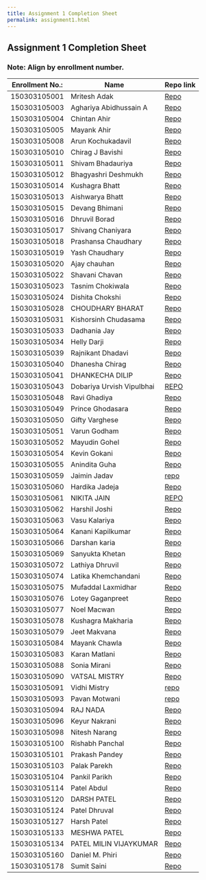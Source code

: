 ```yaml
---
title: Assignment 1 Completion Sheet
permalink: assignment1.html
---
```

## Assignment 1 Completion Sheet

### Note: Align by enrollment number.

Enrollment No.: | Name | Repo link
------------ | ------------- | -------------
150303105001 | Mritesh Adak | [Repo](https://github.com/ParulProgrammingHub/assignment-1-Swacch-Bharat.git)
150303105003 | Aghariya Abidhussain A | [Repo](https://github.com/ParulProgrammingHub/assignment-1-AghariyaAbidhussain.git)
150303105004 | Chintan Ahir | [Repo](https://github.com/ParulProgrammingHub/assignment-1-AHIRCHINTAN.git)
150303105005 | Mayank Ahir |[Repo](https://github.com/ParulProgrammingHub/assignment-1-MayankAhir.git)
150303105008 | Arun Kochukadavil | [Repo](https://github.com/ParulProgrammingHub/assignment-1-Arun10061997.git)
150303105010 | Chirag J Bavishi | [Repo](https://github.com/ParulProgrammingHub/assignment-1-chiragbavishi.git)
150303105011 | Shivam Bhadauriya | [Repo](https://github.com/ParulProgrammingHub/assignment-1-ShivamBhadauriya)
150303105012 | Bhagyashri Deshmukh | [Repo](https://github.com/ParulProgrammingHub/assignment-1-bhagyashrideshmukh12)
150303105014 | Kushagra Bhatt | [Repo](https://github.com/kushbhatt111/assignment-1-kushbhatt111)
150303105013 | Aishwarya Bhatt | [Repo](https://github.com/ParulProgrammingHub/assignment-1-sai2396)
150303105015 | Devang Bhimani |[Repo](https://github.com/ParulProgrammingHub/assignment-1-DevangBhimani.git)
150303105016 | Dhruvil Borad |[Repo](https://github.com/ParulProgrammingHub/completion_sheet.git)
150303105017 | Shivang Chaniyara | [Repo](https://github.com/ParulProgrammingHub/assignment-1-SHIVANGCHANIYARA.git)
150303105018 | Prashansa Chaudhary | [Repo](https://github.com/ParulProgrammingHub/assignment-1-prashansa29l.git)
150303105019 | Yash Chaudhary | [Repo](https://github.com/ParulProgrammingHub/assignment-1-yash19021998.git)
150303105020 | Ajay chauhan | [Repo](https://github.com/ParulProgrammingHub/assignment-1-ajay9099.git)
150303105022 | Shavani Chavan | [Repo](https://github.com/ParulProgrammingHub/assignment-1-shivanichavan.git)
150303105023 | Tasnim Chokiwala | [Repo](https://github.com/ParulProgrammingHub/assignment-1-Tasnim0602.git)
150303105024 | Dishita Chokshi | [Repo](https://github.com/ParulProgrammingHub/assignment-1-dishu-1709)
150303105028 | CHOUDHARY BHARAT |[Repo](https://github.com/ParulProgrammingHub/assignment-1-bharatchoudhary28)
150303105031 | Kishorsinh Chudasama | [Repo](https://github.com/ParulProgrammingHub/assignment-1-150303105031)
150303105033 | Dadhania Jay | [Repo](https://github.com/ParulProgrammingHub/assignment-1-jd3112)
150303105034 | Helly Darji |[Repo](https://github.com/ParulProgrammingHub/assignment-1-Helly02.git)
150303105039 | Rajnikant Dhadavi |[Repo](https://github.com/ParulProgrammingHub/assignment-1-rajnikant39)
150303105040 | Dhanesha Chirag | [Repo](https://github.com/ParulProgrammingHub/assignment-1-chirag4o)
150303105041 | DHANKECHA DILIP | [Repo](https://github.com/ParulProgrammingHub/assignment-1-dilip5041) 
150303105043  | Dobariya Urvish Vipulbhai | [REPO](https://github.com/ParulProgrammingHub/assignment-1-UrvishDobariya)
150303105048 | Ravi Ghadiya |[Repo](https://github.com/ParulProgrammingHub/assignment-1-ravighadiya)
150303105049 | Prince Ghodasara |[Repo](https://github.com/GhodasaraPrince/assignment-1-GhodasaraPrince.git)
150303105050 | Gifty Varghese | [Repo](https://github.com/ParulProgrammingHub/assignment-1-Gifty97)
150303105051 | Varun Godham | [Repo](https://github.com/ParulProgrammingHub/assignment-1-VarunGodham.git)
150303105052 | Mayudin Gohel |[Repo](https://github.com/ParulProgrammingHub/assignment-1-mayudingohel.git)
150303105054 | Kevin Gokani | [Repo](https://github.com/ParulProgrammingHub/assignment-1-kevin054)
150303105055 | Anindita Guha | [Repo](https://github.com/ParulProgrammingHub/assignment-1-riyashekann)
150303105059 | Jaimin Jadav | [repo](https://github.com/ParulProgrammingHub/assignment-1-jaiveerj)
150303105060 | Hardika Jadeja | [Repo](https://github.com/ParulProgrammingHub/assignment-1-012379hardika)
150303105061 | NIKITA JAIN | [REPO](https://github.com/ParulProgrammingHub/assignment-1-nikitajain1998)
150303105062 | Harshil Joshi | [Repo](https://github.com/ParulProgrammingHub/assignment-1-harshil1997)
150303105063 | Vasu Kalariya |[Repo](https://github.com/velis1997/assignment-1-velis1997)
150303105064 | Kanani Kapilkumar | [Repo](https://github.com/ParulProgrammingHub/assignment-1-KAPILKANANI)
150303105066 | Darshan karia  | [Repo](https://github.com/ParulProgrammingHub/assignment-1-darshan7karia) 
150303105069 | Sanyukta Khetan | [Repo](https://github.com/ParulProgrammingHub/assignment-1-SanyuktaKhetan)
150303105072 | Lathiya Dhruvil | [Repo](https://github.com/ParulProgrammingHub/assignment-1-dhruvil14.git)
150303105074 | Latika Khemchandani | [Repo](https://github.com/ParulProgrammingHub/assignment-1-LatikaKhemchandani)
150303105075 | Mufaddal Laxmidhar | [Repo](https://github.com/ParulProgrammingHub/assignment-1-Tachyon52)
150303105076 | Lotey Gaganpreet | [Repo](https://github.com/ParulProgrammingHub/assignment-1-gaganlotey)
150303105077 | Noel Macwan | [Repo](https://github.com/ParulProgrammingHub/assignment-1-NoelMacwan)
150303105078 | Kushagra Makharia | [Repo](https://github.com/ParulProgrammingHub/assignment-1-KushagraMakharia)
150303105079 | Jeet Makvana |[Repo](https://github.com/ParulProgrammingHub/assignment-1-jeetmakvana.git)
150303105084 | Mayank Chawla |[Repo](https://github.com/ParulProgrammingHub/assignment-1-Mayank-Chawla.git)
150303105083 | Karan Matlani | [Repo](https://github.com/ParulProgrammingHub/assignment-1-Karanmatlani1.git)
150303105088 | Sonia Mirani | [Repo](https://github.com/ParulProgrammingHub/assignment-1-soniamirani)
150303105090 | VATSAL MISTRY | [Repo](https://github.com/ParulProgrammingHub/assignment-1-mistryvatsal)
150303105091 | Vidhi Mistry | [repo](https://github.com/ParulProgrammingHub/assignment-1-vidhi2372)
150303105093 | Pavan Motwani |[repo](https://github.com/ParulProgrammingHub/assignment-1-Pavan098)
150303105094 | RAJ NADA| [Repo](https://github.com/ParulProgrammingHub/assignment-1-rajnada) 
150303105096 | Keyur Nakrani | [Repo](https://github.com/ParulProgrammingHub/assignment-1-Keyur13.git)
150303105098 | Nitesh Narang | [Repo](https://github.com/ParulProgrammingHub/assignment-1-nit-sh.git)
150303105100 | Rishabh Panchal | [Repo](https://github.com/ParulProgrammingHub/assignment-1-rjpanchal-24)
150303105101 | Prakash Pandey | [Repo](https://github.com/ParulProgrammingHub/assignment-1-prakash3)
150303105103 | Palak Parekh | [Repo](https://github.com/ParulProgrammingHub/assignment-1-palakparekh)
150303105104 | Pankil Parikh | [Repo](https://github.com/ParulProgrammingHub/assignment-1-pankilparikh)
150303105114 | Patel Abdul | [Repo](https://github.com/ParulProgrammingHub/assignment-1-PATELAP)
150303105120 | DARSH PATEL | [Repo](https://github.com/ParulProgrammingHub/assignment-1-DarshPatel97)
150303105124 | Patel Dhruval | [Repo](https://github.com/ParulProgrammingHub/assignment-1-Dhruval333.git)
150303105127 | Harsh Patel | [Repo](https://github.com/ParulProgrammingHub/assignment-1-Harshpatel44)
150303105133 | MESHWA PATEL | [Repo](https://github.com/ParulProgrammingHub/assignment-1-meshwa)
150303105134 | PATEL MILIN VIJAYKUMAR | [Repo](https://github.com/ParulProgrammingHub/assignment-1-milinpatel13298)
150303105160 | Daniel M. Phiri |[Repo](https://github.com/ParulProgrammingHub/assignment-1-malgamves)
150303105178 | Sumit Saini |[Repo](https://github.com/ParulProgrammingHub/assignment-1-Sumit7991.git)
